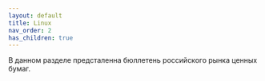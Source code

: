```yaml
---
layout: default
title: Linux
nav_order: 2
has_children: true
---
```


В данном разделе предсталенна бюллетень российского рынка ценных бумаг.